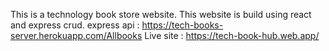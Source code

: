 This is a technology book store website.
This website is build using react and express crud.
express api : https://tech-books-server.herokuapp.com/Allbooks
Live site : https://tech-book-hub.web.app/
